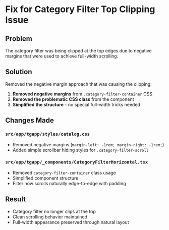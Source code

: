 # Fix for Category Filter Top Clipping Issue

## Problem
The category filter was being clipped at the top edges due to negative margins that were used to achieve full-width scrolling.

## Solution
Removed the negative margin approach that was causing the clipping:

1. **Removed negative margins** from `.category-filter-container` CSS
2. **Removed the problematic CSS class** from the component
3. **Simplified the structure** - no special full-width tricks needed

## Changes Made

### `src/app/tgapp/styles/catalog.css`
- Removed negative margins (`margin-left: -1rem; margin-right: -1rem;`)
- Added simple scrollbar hiding styles for `.category-filter-scroll`

### `src/app/tgapp/_components/CategoryFilterHorizontal.tsx`
- Removed `category-filter-container` class usage
- Simplified component structure
- Filter now scrolls naturally edge-to-edge with padding

## Result
- Category filter no longer clips at the top
- Clean scrolling behavior maintained
- Full-width appearance preserved through natural layout 